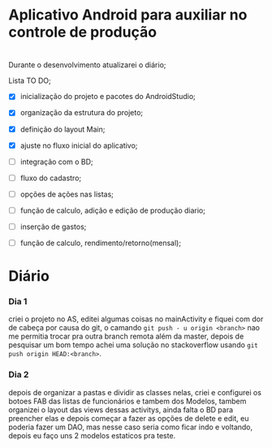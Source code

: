 # <h1> Aplicativo Android para auxiliar no controle de produção<h1>

Durante o desenvolvimento atualizarei o diário;

Lista TO DO;
- [x] inicialização do projeto e pacotes do AndroidStudio;
- [x] organização da estrutura do projeto;
- [x] definição do layout Main;
- [x] ajuste no fluxo inicial do aplicativo;
- [ ] integração com o BD;
- [ ] fluxo do cadastro;
- [ ] opções de ações nas listas;
- [ ] função de calculo, adição e edição de produção diario;
- [ ] inserção de gastos;
- [ ] função de calculo, rendimento/retorno(mensal);


# Diário

### Dia 1 

criei o projeto no AS, editei algumas coisas no mainActivity e fiquei com dor de cabeça por causa
do git, o camando `git push - u origin <branch>` nao me permitia trocar pra outra branch remota além
da master, depois de pesquisar um bom tempo achei uma solução no
stackoverflow usando `git push origin HEAD:<branch>`.

### Dia 2

depois de organizar a pastas e dividir as classes nelas, criei e configurei os botoes FAB das listas
de funcionários e tambem dos Modelos, tambem organizei o layout das views dessas activitys, ainda
falta o BD para preencher elas e depois começar a fazer as opções de delete e edit, eu poderia
fazer um DAO, mas nesse caso seria como ficar indo e voltando, depois eu faço uns 2 modelos
estaticos pra teste.
